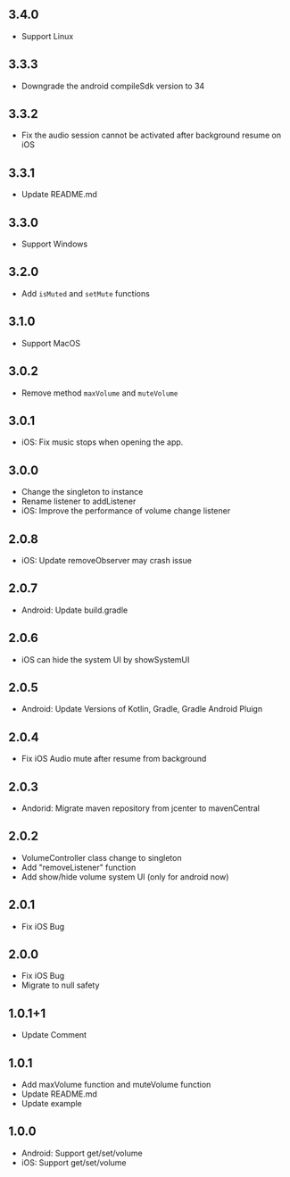 ## 3.4.0

* Support Linux

## 3.3.3

* Downgrade the android compileSdk version to 34

## 3.3.2

* Fix the audio session cannot be activated after background resume on iOS

## 3.3.1

* Update README.md

## 3.3.0

* Support Windows

## 3.2.0

* Add `isMuted` and `setMute` functions

## 3.1.0

* Support MacOS

## 3.0.2

* Remove method `maxVolume` and `muteVolume`

## 3.0.1

* iOS: Fix music stops when opening the app.

## 3.0.0

* Change the singleton to instance
* Rename listener to addListener
* iOS: Improve the performance of volume change listener

## 2.0.8

* iOS: Update removeObserver may crash issue

## 2.0.7

* Android: Update build.gradle

## 2.0.6

* iOS can hide the system UI by showSystemUI

## 2.0.5

* Android: Update Versions of Kotlin, Gradle, Gradle Android Pluign

## 2.0.4

* Fix iOS Audio mute after resume from background

## 2.0.3

* Andorid: Migrate maven repository from jcenter to mavenCentral

## 2.0.2

* VolumeController class change to singleton
* Add "removeListener" function
* Add show/hide volume system UI (only for android now)

## 2.0.1

* Fix iOS Bug

## 2.0.0

* Fix iOS Bug
* Migrate to null safety

## 1.0.1+1

* Update Comment

## 1.0.1

* Add maxVolume function and muteVolume function
* Update README.md
* Update example

## 1.0.0

* Android: Support get/set/volume
* iOS: Support get/set/volume
